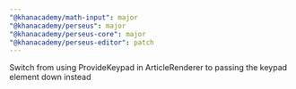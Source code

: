 ```yaml
---
"@khanacademy/math-input": major
"@khanacademy/perseus": major
"@khanacademy/perseus-core": major
"@khanacademy/perseus-editor": patch
---
```


Switch from using ProvideKeypad in ArticleRenderer to passing the keypad element down instead
